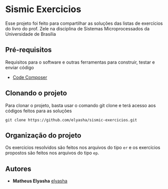 # Sismic Exercicios

Esse projeto foi feito para compartilhar as soluções das listas de exercícios do livro do prof. Zele na disciplina de Sistemas Microprocessados da Universidade de Brasília

## Pré-requisitos

Requisitos para o software e outras ferramentas para construir, testar e enviar código 
- [Code Composer](https://software-dl.ti.com/ccs/esd/documents/ccs_downloads.html)

## Clonando o projeto

Para clonar o projeto, basta usar o comando git clone e terá acesso aos códigos feitos para as soluções

```
git clone https://github.com/elyasha/sismic-exercicios.git
```

## Organização do projeto

Os exercicios resolvidos são feitos nos arquivos do tipo ``er`` e os exercícios propostos são feitos nos arquivos do tipo `ep`.

## Autores

  - **Matheus Elyasha** 
    [elyasha](https://github.com/elyasha)
